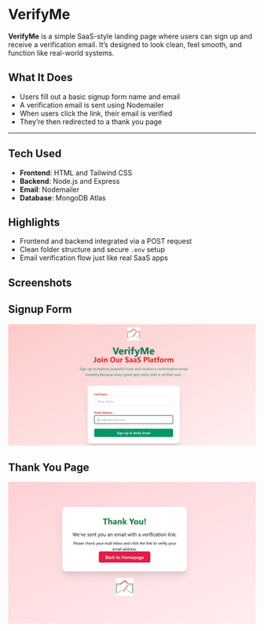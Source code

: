 # VerifyMe

**VerifyMe** is a simple SaaS-style landing page where users can sign up and receive a verification email. It’s designed to look clean, feel smooth, and function like real-world systems.


## What It Does

- Users fill out a basic signup form name and email
- A verification email is sent using Nodemailer
- When users click the link, their email is verified
- They’re then redirected to a thank you page

---

## Tech Used

- **Frontend**: HTML and  Tailwind CSS
- **Backend**: Node.js and Express
- **Email**: Nodemailer 
- **Database**: MongoDB Atlas


## Highlights

- Frontend and backend integrated via a POST request
- Clean folder structure and secure `.env` setup
- Email verification flow just like real SaaS apps
  
## Screenshots
## Signup Form
![Signup Form](front.png)

## Thank You Page
![Thank You Page](thankyou.png)



